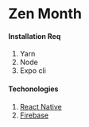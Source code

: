   # Zen Month

  #### Installation Req
  1. Yarn
  2. Node
  3. Expo cli


  #### Techonologies
  1. [React Native](https://facebook.github.io/react-native/)
  2. [Firebase](https://firebase.google.com/)
